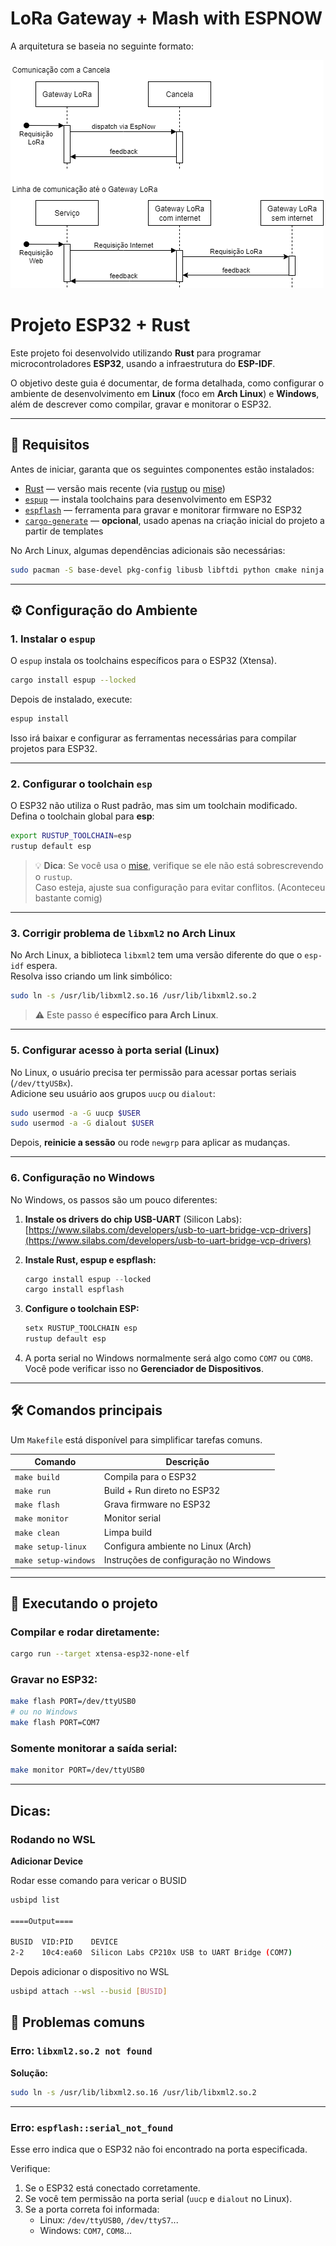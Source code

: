 # LoRa Gateway + Mash with ESPNOW

A arquitetura se baseia no seguinte formato:

![Arquitetura](./article/img/Arquitetura.png)

# Projeto ESP32 + Rust

Este projeto foi desenvolvido utilizando **Rust** para programar microcontroladores **ESP32**, usando a infraestrutura do **ESP-IDF**.

O objetivo deste guia é documentar, de forma detalhada, como configurar o ambiente de desenvolvimento em **Linux** (foco em **Arch Linux**) e **Windows**, além de descrever como compilar, gravar e monitorar o ESP32.

---

## 🚀 Requisitos

Antes de iniciar, garanta que os seguintes componentes estão instalados:

- [Rust](https://www.rust-lang.org/) — versão mais recente (via [rustup](https://rustup.rs/) ou [mise](https://mise.jdx.dev/))
- [`espup`](https://github.com/esp-rs/espup) — instala toolchains para desenvolvimento em ESP32
- [`espflash`](https://github.com/esp-rs/espflash) — ferramenta para gravar e monitorar firmware no ESP32
- [`cargo-generate`](https://github.com/cargo-generate/cargo-generate) — **opcional**, usado apenas na criação inicial do projeto a partir de templates

No Arch Linux, algumas dependências adicionais são necessárias:

```bash
sudo pacman -S base-devel pkg-config libusb libftdi python cmake ninja
```

---

## ⚙️ Configuração do Ambiente

### **1. Instalar o `espup`**

O `espup` instala os toolchains específicos para o ESP32 (Xtensa).

```bash
cargo install espup --locked
```

Depois de instalado, execute:

```bash
espup install
```

Isso irá baixar e configurar as ferramentas necessárias para compilar projetos para ESP32.

---

### **2. Configurar o toolchain `esp`**

O ESP32 não utiliza o Rust padrão, mas sim um toolchain modificado.  
Defina o toolchain global para **esp**:

```bash
export RUSTUP_TOOLCHAIN=esp
rustup default esp
```

> 💡 **Dica**: Se você usa o [mise](https://mise.jdx.dev/), verifique se ele não está sobrescrevendo o `rustup`.  
> Caso esteja, ajuste sua configuração para evitar conflitos. (Aconteceu bastante comig)

---

### **3. Corrigir problema de `libxml2` no Arch Linux**

No Arch Linux, a biblioteca `libxml2` tem uma versão diferente do que o `esp-idf` espera.  
Resolva isso criando um link simbólico:

```bash
sudo ln -s /usr/lib/libxml2.so.16 /usr/lib/libxml2.so.2
```

> ⚠️ Este passo é **específico para Arch Linux**.

---

### **5. Configurar acesso à porta serial (Linux)**

No Linux, o usuário precisa ter permissão para acessar portas seriais (`/dev/ttyUSBx`).  
Adicione seu usuário aos grupos `uucp` ou `dialout`:

```bash
sudo usermod -a -G uucp $USER
sudo usermod -a -G dialout $USER
```

Depois, **reinicie a sessão** ou rode `newgrp` para aplicar as mudanças.

---

### **6. Configuração no Windows**

No Windows, os passos são um pouco diferentes:

1. **Instale os drivers do chip USB-UART** (Silicon Labs):  
   [https://www.silabs.com/developers/usb-to-uart-bridge-vcp-drivers](https://www.silabs.com/developers/usb-to-uart-bridge-vcp-drivers)

2. **Instale Rust, espup e espflash:**

   ```powershell
   cargo install espup --locked
   cargo install espflash
   ```

3. **Configure o toolchain ESP:**

   ```powershell
   setx RUSTUP_TOOLCHAIN esp
   rustup default esp
   ```

4. A porta serial no Windows normalmente será algo como `COM7` ou `COM8`.  
   Você pode verificar isso no **Gerenciador de Dispositivos**.

---

## 🛠️ Comandos principais

Um `Makefile` está disponível para simplificar tarefas comuns.

| Comando              | Descrição                             |
| -------------------- | ------------------------------------- |
| `make build`         | Compila para o ESP32                  |
| `make run`           | Build + Run direto no ESP32           |
| `make flash`         | Grava firmware no ESP32               |
| `make monitor`       | Monitor serial                        |
| `make clean`         | Limpa build                           |
| `make setup-linux`   | Configura ambiente no Linux (Arch)    |
| `make setup-windows` | Instruções de configuração no Windows |

---

## 🔧 Executando o projeto

### Compilar e rodar diretamente:

```bash
cargo run --target xtensa-esp32-none-elf
```

### Gravar no ESP32:

```bash
make flash PORT=/dev/ttyUSB0
# ou no Windows
make flash PORT=COM7
```

### Somente monitorar a saída serial:

```bash
make monitor PORT=/dev/ttyUSB0
```

---

## Dicas:

### Rodando no WSL

**Adicionar Device**

Rodar esse comando para vericar o BUSID

```bash
usbipd list

====Output====

BUSID  VID:PID    DEVICE                                                        STATE
2-2    10c4:ea60  Silicon Labs CP210x USB to UART Bridge (COM7)                 Shared
```

Depois adicionar o dispositivo no WSL

```bash
usbipd attach --wsl --busid [BUSID]
```

## 🐛 Problemas comuns

### Erro: `libxml2.so.2 not found`

**Solução:**

```bash
sudo ln -s /usr/lib/libxml2.so.16 /usr/lib/libxml2.so.2
```

---

### Erro: `espflash::serial_not_found`

Esse erro indica que o ESP32 não foi encontrado na porta especificada.

Verifique:

1. Se o ESP32 está conectado corretamente.
2. Se você tem permissão na porta serial (`uucp` e `dialout` no Linux).
3. Se a porta correta foi informada:
   - Linux: `/dev/ttyUSB0`, `/dev/ttyS7`...
   - Windows: `COM7`, `COM8`...

## 